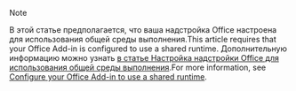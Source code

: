 > [!NOTE]
> <span data-ttu-id="6f14e-101">В этой статье предполагается, что ваша надстройка Office настроена для использования общей среды выполнения.</span><span class="sxs-lookup"><span data-stu-id="6f14e-101">This article requires that your Office Add-in is configured to use a shared runtime.</span></span> <span data-ttu-id="6f14e-102">Дополнительную информацию можно узнать [в статье Настройка надстройки Office для использования общей среды выполнения](../excel/configure-your-add-in-to-use-a-shared-runtime.md).</span><span class="sxs-lookup"><span data-stu-id="6f14e-102">For more information, see [Configure your Office Add-in to use a shared runtime](../excel/configure-your-add-in-to-use-a-shared-runtime.md).</span></span>
